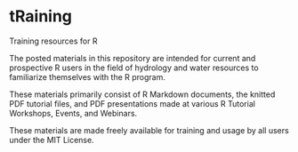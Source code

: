 # tRaining
Training resources for R

The posted materials in this repository are intended for current and prospective R users
in the field of hydrology and water resources to familiarize themselves with the R program.

These materials primarily consist of R Markdown documents, the knitted PDF tutorial files,
and PDF presentations made at various R Tutorial Workshops, Events, and Webinars.

These materials are made freely available for training and usage by all users under the MIT
License.
